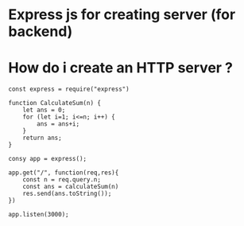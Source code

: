 # Express js for creating server (for backend)

# How do i create an HTTP server ?

```
const express = require("express")

function CalculateSum(n) {
    let ans = 0;
    for (let i=1; i<=n; i++) {
        ans = ans+i;
    }
    return ans;
}

consy app = express();

app.get("/", function(req,res){
    const n = req.query.n;
    const ans = calculateSum(n)
    res.send(ans.toString());
})

app.listen(3000);

```

